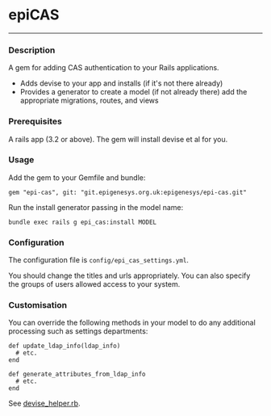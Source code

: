 # epiCAS
---

### Description
A gem for adding CAS authentication to your Rails applications.

* Adds devise to your app and installs (if it's not there already)
* Provides a generator to create a model (if not already there) add the appropriate migrations, routes, and views  

### Prerequisites
A rails app (3.2 or above). The gem will install devise et al for you.


### Usage
Add the gem to your Gemfile and bundle:

	gem "epi-cas", git: "git.epigenesys.org.uk:epigenesys/epi-cas.git"
	
Run the install generator passing in the model name:

    bundle exec rails g epi_cas:install MODEL
    
### Configuration
The configuration file is `config/epi_cas_settings.yml`.

You should change the titles and urls appropriately. You can also specify the groups of users allowed access to your system.

### Customisation
You can override the following methods in your model to do any additional processing such as settings departments:

    def update_ldap_info(ldap_info)
      # etc.
    end
    
    def generate_attributes_from_ldap_info
      # etc.
    end
 
See [devise_helper.rb](lib/epi_cas/devise_helper.rb).